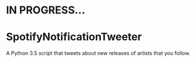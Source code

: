 # IN PROGRESS...

# SpotifyNotificationTweeter
A Python 3.5 script that tweets about new releases of artists that you follow.
